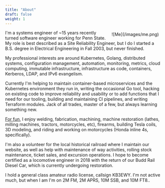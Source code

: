 ```yaml
---
title: "About"
draft: false
weight: 1
---
```

<div style="float: right; padding: 5px">
![Me](/images/me.png)
</div>
I'm a systems engineer of ~15 years recently turned software engineer working for Penn State. My role is best described as a Site Reliability Engineer, but I do I started a B.S. degree in Electrical Engineering in Fall 2003, but never finished.

My professional interests are around Kubernetes, Golang, distributed systems, configuration management, automation, monitoring, metrics, cloud computing, immutable infrastructure, infrastructure as code, containers, Kerberos, LDAP, and IPv6 evangelism.

Currently I'm helping to maintain container-based microservices and the Kubernetes environment they run in, writing the occasional Go tool, hacking on existing code to improve reliability and usability or to add functions that I need for our tooling, building and maintaining CI pipelines, and writing Terraform modules. Jack of all trades, master of a few, but always learning something new.

[For fun](https://labs.cobaugh.io), I enjoy welding, fabrication, machining, machine restoration (lathes, milling machines, tractors, motorcycles, etc), firearms, building Tesla coils, 3D modeling, and riding and working on motorcycles (Honda inline 4s, specifically). 

I'm also a volunteer for the local historical railroad where I maintain our website, as well as help with maintenance of way activities, rolling stock maintenance, ticket sales, and excursion operations. I hope to become certified as a locomotive engineer in 2018 with the return of our Budd Rail Diesel Car, which is currently undergoing restoration.

I hold a general class amateur radio license, callsign KB3EWY. I'm not active much, but when I am I'm on 2M FM, 2M APRS, 10M SSB, and 10M FT8..
